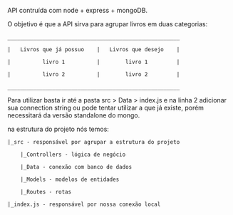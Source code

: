 API contruída com node + express + mongoDB.

O objetivo é que a API sirva para agrupar livros em duas categorias:

    ______________________________________________________
    
    |   Livros que já possuo    |   Livros que desejo    |
    
    |          livro 1          |        livro 1         |
    
    |          livro 2          |        livro 2         |
    
    ______________________________________________________



Para utilizar basta ir até a pasta src > Data > index.js e na linha 2 adicionar sua connection string ou pode tentar utilizar a que já existe, porém necessitará da versão standalone do mongo. 

na estrutura do projeto nós temos:

    |_src - responsável por agrupar a estrutura do projeto

        |_Controllers - lógica de negócio
    
        |_Data - conexão com banco de dados
    
        |_Models - modelos de entidades
    
        |_Routes - rotas 
    
    |_index.js - responsável por nossa conexão local
